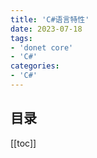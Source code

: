 ```yaml
---
title: 'C#语言特性'
date: 2023-07-18
tags:
- 'donet core'
- 'C#'
categories:
- 'C#'
---
```


## 目录
[[toc]]
